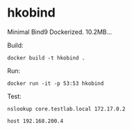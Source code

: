 # hkobind
Minimal Bind9 Dockerized. 10.2MB...

Build: 

	docker build -t hkobind .
	
Run: 

	docker run -it -p 53:53 hkobind

Test: 

	nslookup core.testlab.local 172.17.0.2

	host 192.168.200.4
